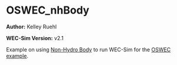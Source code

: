 # OSWEC_nhBody

**Author:**          Kelley Ruehl

**WEC-Sim Version:** v2.1

Example on using [Non-Hydro Body](http://wec-sim.github.io/WEC-Sim/features.html#non-hydrodynamic-bodies) to run WEC-Sim for the [OSWEC example](http://wec-sim.github.io/WEC-Sim/tutorials.html#oscillating-surge-wec-oswec).

